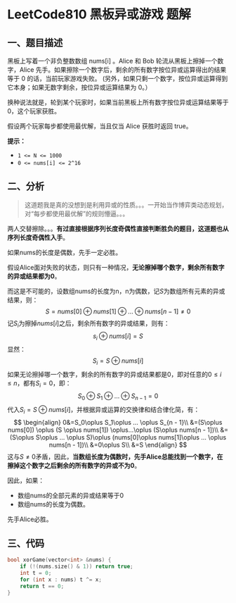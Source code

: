 # LeetCode810 黑板异或游戏 题解

## 一、题目描述

黑板上写着一个非负整数数组 nums[i] 。Alice 和 Bob 轮流从黑板上擦掉一个数字，Alice 先手。如果擦除一个数字后，剩余的所有数字按位异或运算得出的结果等于 0 的话，当前玩家游戏失败。 (另外，如果只剩一个数字，按位异或运算得到它本身；如果无数字剩余，按位异或运算结果为 0。）

换种说法就是，轮到某个玩家时，如果当前黑板上所有数字按位异或运算结果等于 0，这个玩家获胜。

假设两个玩家每步都使用最优解，当且仅当 Alice 获胜时返回 true。

**提示：**

- `1 <= N <= 1000`
- `0 <= nums[i] <= 2^16`



## 二、分析

> 这道题我是真的没想到是利用异或的性质。。。一开始当作博弈类动态规划，对“每步都使用最优解”的规则懵逼。。。

两人交替擦除。。。**有过直接根据序列长度奇偶性直接判断胜负的题目，这道题也从序列长度奇偶性入手**。

如果nums的长度是偶数，先手一定必胜。

假设Alice面对失败的状态，则只有一种情况，**无论擦掉哪个数字，剩余所有数字的异或结果都为0**。

而这是不可能的，设数组nums的长度为n，n为偶数，记$S$为数组所有元素的异或结果，则：
$$
S=nums[0]\oplus nums[1] \oplus ... \oplus nums[n - 1] \neq 0
$$
记$S_i$为擦掉$nums[i]$之后，剩余所有数字的异或结果，则有：
$$
s_i\oplus nums[i]=S
$$
显然：
$$
S_i=S\oplus nums[i]
$$
如果无论擦掉哪一个数字，剩余的所有数字的异或结果都是0，即对任意的$0\le i \le n$，都有$S_i=0$，即：
$$
S_0\oplus S_1 \oplus ... \oplus S_{n-1}=0
$$
代入$S_i=S\oplus nums[i]$，并根据异或运算的交换律和结合律化简，有：
$$
\begin{align}
0&=S_0\oplus S_1\oplus ... \oplus S_{n - 1}\\
&=(S\oplus nums[0]) \oplus (S \oplus nums[1]) \oplus...\oplus (S\oplus nums[n - 1])\\
&=(S\oplus S\oplus ... \oplus S)\oplus (nums[0]\oplus nums[1]\oplus ... \oplus nums[n - 1])\\
&=0\oplus S\\
&=S
\end{align}
$$
这与$S\neq 0$矛盾，因此，**当数组长度为偶数时，先手Alice总能找到一个数字，在擦掉这个数字之后剩余的所有数字的异或不为0**。

因此，如果：

+ 数组nums的全部元素的异或结果等于0
+ 数组nums的长度为偶数。

先手Alice必胜。



## 三、代码

```c++
bool xorGame(vector<int> &nums) {
    if (!(nums.size() & 1)) return true;
    int t = 0;
    for (int x : nums) t ^= x;
    return t == 0;
}
```

